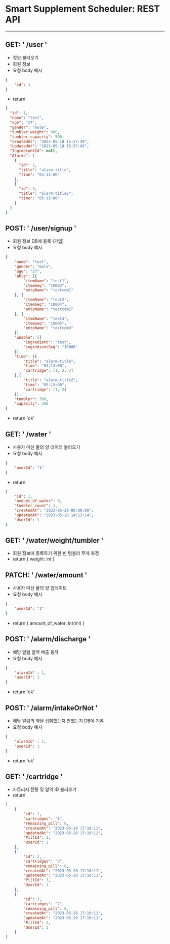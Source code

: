 # Smart Supplement Scheduler: REST API

------

## GET: ' /user '
- 정보 불러오기
- 회원 정보
- 요청 body 예시
```json
{
    "id": 1
}
```
- return
```json
{
  "id": 1,
  "name": "test",
  "age": "27",
  "gender": "male",
  "tumbler_weight": 300,
  "tumbler_capacity": 500,
  "createdAt": "2023-05-18 15:57:49",
  "updatedAt": "2023-05-18 15:57:49",
  "IngredientId": null,
  "Alarms": [
    {
      "id": 1,
      "title": "alarm-title",
      "time": "03:13:00"
    },
    {
      "id": 2,
      "title": "alarm-title2",
      "time": "05:13:00"
    }
  ]
}
```

## POST: ' /user/signup '
- 회원 정보 DB에 등록 (가입)
- 요청 body 예시
```json
{
    "name": "test",
    "gender": "male",
    "age": "27",
    "able": [{
        "itemName": "test1",
        "itemSeq": "10003",
        "entpName": "testcom1"
    }, {
        "itemName": "test2",
        "itemSeq": "10004",
        "entpName": "testcom2"
    }, {
        "itemName": "test3",
        "itemSeq": "10005",
        "entpName": "testcom3"
    }],
    "unable": [{
        "ingredient": "test",
        "ingredientSeq": "10006"
    }],
    "time": [{
        "title": "alarm-title",
        "time": "03:13:00",
        "cartridge": [1, 2, 3]
    },{
        "title": "alarm-title2",
        "time": "05:13:00",
        "cartridge": [1, 2]
    }],
    "tumbler": 300,
    "capacity": 500
}
```
- return 'ok'

## GET: ' /water '
- 사용자 마신 물의 양 데이터 불러오기
- 요청 body 예시
```json
{
    "userId": "1"
}
```
- return
```json
{
    "id": 1,
    "amount_of_water": 0,
    "tumbler_count": 1,
    "createdAt": "2023-05-20 00:00:00",
    "updatedAt": "2023-05-20 14:13:14",
    "UserId": 1
}
```

## GET: ' /water/weight/tumbler '
- 회원 정보에 등록하기 위한 빈 텀블러 무게 측정
- return { weight: int }

## PATCH: ' /water/amount '
- 사용자 마신 물의 양 업데이트
- 요청 body 예시
```json
{
    "userId": "1"
}
```
- return { amount_of_water: int(ml) }

## POST: ' /alarm/discharge '
- 해당 알림 알약 배출 동작
- 요청 body 예시
```json
{
    "alarmId" : 1,
    "userId": 1
}
```
- return 'ok'

## POST: ' /alarm/intakeOrNot '
- 해당 알림의 약을 섭취했는지 안했는지 DB에 기록
- 요청 body 예시
```json
{
    "alarmId" : 1,
    "userId": 1
}
```
- return 'ok'

## GET: ' /cartridge '
- 카트리지 잔량 및 알약 ID 불러오기
- return
```json
[
    {
        "id": 1,
        "cartridges": "1",
        "remaining_pill": 0,
        "createdAt": "2023-05-20 17:10:11",
        "updatedAt": "2023-05-20 17:10:11",
        "PillId": 1,
        "UserId": 1
    },
    {
        "id": 2,
        "cartridges": "3",
        "remaining_pill": 0,
        "createdAt": "2023-05-20 17:10:11",
        "updatedAt": "2023-05-20 17:10:11",
        "PillId": 3,
        "UserId": 1
    },
    {
        "id": 3,
        "cartridges": "2",
        "remaining_pill": 0,
        "createdAt": "2023-05-20 17:10:11",
        "updatedAt": "2023-05-20 17:10:11",
        "PillId": 2,
        "UserId": 1
    }
]
```